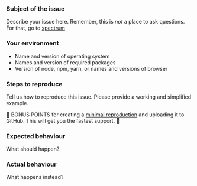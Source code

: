 ### Subject of the issue

Describe your issue here.  Remember, this is _not_ a place to ask questions.  For that, go to [spectrum](https://spectrum.chat/unified)

### Your environment

*   Name and version of operating system
*   Names and version of required packages
*   Version of node, npm, yarn, or names and versions of browser

### Steps to reproduce

Tell us how to reproduce this issue.  Please provide a working and simplified example.

🎉 BONUS POINTS for creating a [minimal reproduction](https://stackoverflow.com/help/mcve) and uploading it to GitHub.  This will get you the fastest support.  🎉

### Expected behaviour

What should happen?

### Actual behaviour

What happens instead?
